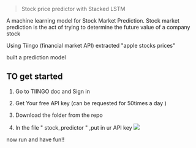 >Stock price predictor with Stacked LSTM

A machine learning model for Stock Market Prediction. Stock market prediction is the act of trying to determine the future value of a company stock 


Using Tiingo (financial market API) 
extracted "apple stocks prices"

built a prediction model 

## TO get started 

1. Go to TIINGO doc and Sign in

2. Get Your free API key (can be requested for 50times a day  ) 

3. Download the folder from the repo

4. In the file " stock_predictor " ,put in ur API key 
![](images/screenshot.png)


now run and have fun!!

